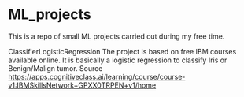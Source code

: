 # ML_projects

This is a repo of small ML projects carried out during my free time.

ClassifierLogisticRegression 
The project is based on free IBM courses available online.
It is basically a logistic regression to classify Iris or Benign/Malign tumor.
Source https://apps.cognitiveclass.ai/learning/course/course-v1:IBMSkillsNetwork+GPXX0TRPEN+v1/home
